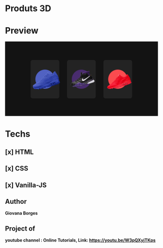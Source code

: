 # Produts 3D

# Preview 
<img src="img_shoes.png" alt="image_snakers">


# Techs
## [x] HTML
## [x] CSS
## [x] Vanilla-JS

## Author 
 **Giovana Borges**

## Project of 
 **youtube channel : Online Tutorials, Link: https://youtu.be/W3pQXyjTKps**
